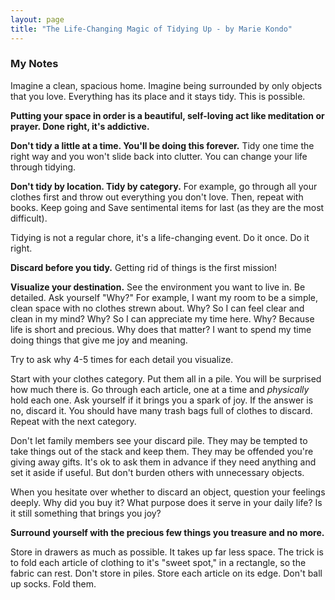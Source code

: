 ```yaml
---
layout: page
title: "The Life-Changing Magic of Tidying Up - by Marie Kondo"
---
```

### My Notes 

Imagine a clean, spacious home.  Imagine being surrounded by only objects that you love.  Everything has its place and it stays tidy.  This is possible.

**Putting your space in order is a beautiful, self-loving act like meditation or prayer.  Done right, it's addictive.**

**Don't tidy a little at a time.  You'll be doing this forever.**  Tidy one time the right way and you won't slide back into clutter.  You can change your life through tidying.

**Don't tidy by location.  Tidy by category.**  For example, go through all your clothes first and throw out everything you don't love.  Then, repeat with books.  Keep going and Save sentimental items for last (as they are the most difficult).

Tidying is not a regular chore, it's a life-changing event.  Do it once.  Do it right.

**Discard before you tidy.**  Getting rid of things is the first mission!

**Visualize your destination.**  See the environment you want to live in.  Be detailed.  Ask yourself "Why?"  For example, I want my room to be a simple, clean space with no clothes strewn about. Why?  So I can feel clear and clean in my mind?  Why?  So I can appreciate my time here.  Why?  Because life is short and precious. Why does that matter?  I want to spend my time doing things that give me joy and meaning.

Try to ask why 4-5 times for each detail you visualize.

Start with your clothes category.  Put them all in a pile.  You will be surprised how much there is.  Go through each article, one at a time and *physically* hold each one.  Ask yourself if it brings you a spark of joy.  If the answer is no, discard it.  You should have many trash bags full of clothes to discard. Repeat with the next category.

Don't let family members see your discard pile.  They may be tempted to take things out of the stack and keep them.  They may be offended you're giving away gifts. It's ok to ask them in advance if they need anything and set it aside if useful.  But don't burden others with unnecessary objects.

When you hesitate over whether to discard an object, question your feelings deeply.  Why did you buy it?  What purpose does it serve in your daily life?  Is it still something that brings you joy?

**Surround yourself with the precious few things you treasure and no more.**

Store in drawers as much as possible.  It takes up far less space.  The trick is to fold each article of clothing to it's "sweet spot," in a rectangle, so the fabric can rest.  Don't store in piles.  Store each article on its edge.  Don't ball up socks.  Fold them.
